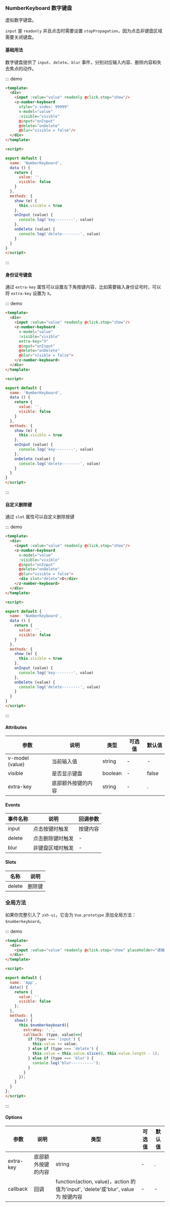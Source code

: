 

### NumberKeyboard 数字键盘
虚拟数字键盘。

`input` 是 `readonly` 并且点击时需要设置 `stopPropagation`，因为点击非键盘区域需要关闭键盘。

#### 基础用法
数字键盘提供了 `input`、`delete`、`blur` 事件，分别对应输入内容、删除内容和失去焦点的动作。

::: demo
```html
<template>
  <div>
    <input :value="value" readonly @click.stop="show"/>
    <z-number-keyboard
      style="z-index: 99999"
      v-model="value"
      :visible="visible"
      @input="onInput"
      @delete="onDelete"
      @blur="visible = false"/>
  </div>
</template>

<script>

export default {
  name: 'NumberKeyboard',
  data () {
    return {
      value: '',
      visible: false
    }
  },
  methods: {
    show (e) {
      this.visible = true
    },
    onInput (value) {
      console.log('key--------', value)
    },
    onDelete (value) {
      console.log('delete--------', value)
    }
  }
}
</script>
```
:::

#### 身份证号键盘
通过 `extra-key` 属性可以设置左下角按键内容，比如需要输入身份证号时，可以将 `extra-key` 设置为 `X`。

::: demo
```html
<template>
  <div>
    <input :value="value" readonly @click.stop="show"/>
    <z-number-keyboard
      v-model="value"
      :visible="visible"
      extra-key="X"
      @input="onInput"
      @delete="onDelete"
      @blur="visible = false">
    </z-number-keyboard>
  </div>
</template>

<script>

export default {
  name: 'NumberKeyboard',
  data () {
    return {
      value: '',
      visible: false
    }
  },
  methods: {
    show (e) {
      this.visible = true
    },
    onInput (value) {
      console.log('key--------', value)
    },
    onDelete (value) {
      console.log('delete--------', value)
    }
  }
}
</script>
```
:::

#### 自定义删除键
通过 `slot` 属性可以自定义删除按键

::: demo
```html
<template>
  <div>
    <input :value="value" readonly @click.stop="show"/>
    <z-number-keyboard
      v-model="value"
      :visible="visible"
      @input="onInput"
      @delete="onDelete"
      @blur="visible = false">
      <div slot="delete">D</div>
    </z-number-keyboard>
  </div>
</template>

<script>

export default {
  name: 'NumberKeyboard',
  data () {
    return {
      value: '',
      visible: false
    }
  },
  methods: {
    show (e) {
      this.visible = true
    },
    onInput (value) {
      console.log('key--------', value)
    },
    onDelete (value) {
      console.log('delete--------', value)
    }
  }
}
</script>
```
:::


#### Attributes

| 参数           | 说明                           | 类型      | 可选值                               | 默认值  |
| -------------- | ------------------------------ | --------- | ------------------------------------ | ------- |
| v-model (value) | 当前输入值           | string      | - |- |
| visible   | 是否显示键盘   | boolean       |   - | false   |
| extra-key | 底部额外按键的内容 | string   |- | . |

#### Events

| 事件名称           | 说明                           | 回调参数      |
| -------------- | -------------------------------- | --------- |
| input          | 点击按键时触发                      | 按键内容      |
| delete         | 点击删除键时触发                    | -            |
| blur           | 非键盘区域时触发                    | -          |

#### Slots

| 名称           | 说明                           |
| -------------- | ------------------------------ |
| delete | 删除键       |

### 全局方法
如果你完整引入了 `zxh-ui`，它会为 `Vue.prototype` 添加全局方法：`$numberkeyboard`。

::: demo
```html
<template>
  <div>
    <input :value="value" readonly @click.stop="show" placeholder="请输入"/>
  </div>
</template>

<script>

export default {
  name: 'App',
  data() {
    return {
      value: '',
      visible: false
    };
  },
  methods: {
    show() {
      this.$numberkeyboard({
        extraKey: '.',
        callback: (type, value)=>{
          if (type === 'input') {
            this.value += value;
          } else if (type === 'delete') {
            this.value = this.value.slice(0, this.value.length - 1);
          } else if (type === 'blur') {
            console.log('blur----------');
          }
        }
      });
    }
  }
};
</script>
```
:::

#### Options
| 参数           | 说明                           | 类型      | 可选值                               | 默认值  |
| -------------- | ------------------------------ | --------- | ------------------------------------ | ------- |
| extra-key | 底部额外按键的内容 | string   |- | . |
| callback | 回调 | function(action, value)，action 的值为'input', 'delete'或'blur', value 为 按键内容   |- | - |
